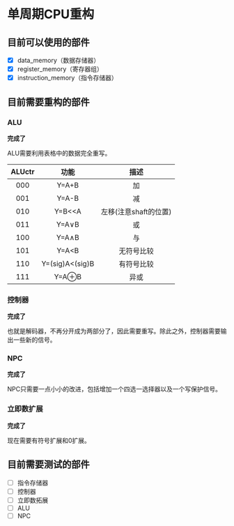 #  单周期CPU重构

## 目前可以使用的部件

- [x] data_memory（数据存储器）
- [x] register_memory（寄存器组）
- [x] instruction_memory（指令存储器）

## 目前需要重构的部件

### ALU

**完成了**

ALU需要利用表格中的数据完全重写。

| ALUctr | 功能                | 描述                    |
|:------:|:-------------------:|:-----------------------:|
| 000    | Y=A\+B              | 加                      |
| 001    | Y=A\-B              | 减                      |
| 010    | Y=B<<A              | 左移\(注意shaft的位置\) |
| 011    | Y=A∨B               | 或                      |
| 100    | Y=A∧B               | 与                      |
| 101    | Y=A<B               | 无符号比较              |
| 110    | Y=\(sig\)A<\(sig\)B | 有符号比较              |
| 111    | Y=A⊕B               | 异或                    |

### 控制器

**完成了**

也就是解码器，不再分开成为两部分了，因此需要重写。除此之外，控制器需要输出一些新的信号。

### NPC

**完成了**

NPC只需要一点小小的改进，包括增加一个四选一选择器以及一个写保护信号。

### 立即数扩展

**完成了**

现在需要有符号扩展和0扩展。

## 目前需要测试的部件

- [ ] 指令存储器
- [ ] 控制器
- [ ] 立即数拓展
- [ ] ALU
- [ ] NPC